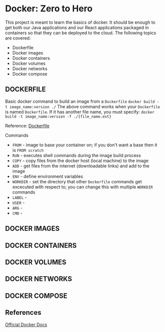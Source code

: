 # Docker: Zero to Hero

This project is meant to learn the basics of docker. It should be enough to 
get both our Java applications and our React applications packaged in
containers so that they can be deployed to the cloud. The following topics are
covered:

* Dockerfile
* Docker images
* Docker containers
* Docker volumes
* Docker networks
* Docker compose


## DOCKERFILE
Basic docker command to build an image from a `Dockerfile`
`docker build -t image_name:version ./`
The above command works when your `Dockerfile` is named `Dockerfile`. If it has
another file name, you must specify:
`docker build -t image_name:version -f ./{file_name.ext}`

Reference: [Dockerfile](https://docs.docker.com/engine/reference/builder/)

Commands
* `FROM` - image to base your container on; if you don't want a base then it is
`FROM scratch`
* `RUN` - executes shell commands during the image build process
* `COPY` - copy files from the docker host (local machine) to the image
* `ADD` - get files from the internet (downloadable links) and add to the image
* `ENV` - define environment variables
* `WORKDIR` - set the directory that other `Dockerfile` commands get excecuted with
respect to; you can change this with multiple `WORKDIR` commands
* `LABEL` -
* `USER` -
* `ARG` -
* `CMD` -

## DOCKER IMAGES

## DOCKER CONTAINERS

## DOCKER VOLUMES

## DOCKER NETWORKS

## DOCKER COMPOSE


## References
[Official Docker Docs](https://docs.docker.com/)
